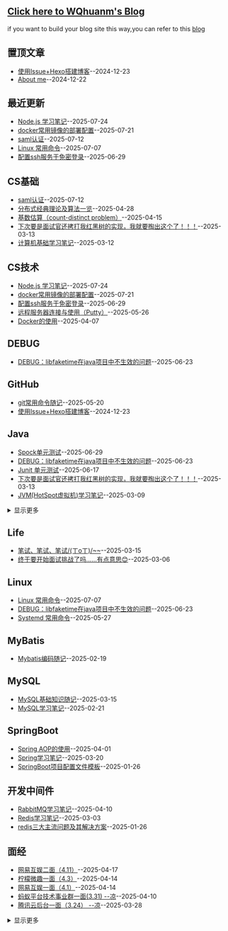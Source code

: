 ## [Click here to WQhuanm's Blog](https://wqhuanm.github.io/Issue_Blog/)
if you want to build your blog site this way,you can refer to this [blog](https://github.com/WQhuanm/Issue_Blog/issues/2)

## 置顶文章
- [使用Issue+Hexo搭建博客](https://github.com/WQhuanm/Issue_Blog/issues/2)--2024-12-23
- [About me](https://github.com/WQhuanm/Issue_Blog/issues/1)--2024-12-22
## 最近更新
- [Node.js 学习笔记](https://github.com/WQhuanm/Issue_Blog/issues/44)--2025-07-24
- [docker常用镜像的部署配置](https://github.com/WQhuanm/Issue_Blog/issues/43)--2025-07-21
- [saml认证](https://github.com/WQhuanm/Issue_Blog/issues/42)--2025-07-12
- [Linux 常用命令](https://github.com/WQhuanm/Issue_Blog/issues/41)--2025-07-07
- [配置ssh服务于免密登录](https://github.com/WQhuanm/Issue_Blog/issues/40)--2025-06-29
## CS基础
- [saml认证](https://github.com/WQhuanm/Issue_Blog/issues/42)--2025-07-12
- [分布式经典理论及算法一览](https://github.com/WQhuanm/Issue_Blog/issues/33)--2025-04-28
- [基数估算（count-distinct problem）](https://github.com/WQhuanm/Issue_Blog/issues/31)--2025-04-15
- [下次要是面试官还拷打我红黑树的实现，我就要掏出这个了！！！](https://github.com/WQhuanm/Issue_Blog/issues/15)--2025-03-13
- [计算机基础学习笔记](https://github.com/WQhuanm/Issue_Blog/issues/14)--2025-03-12
## CS技术
- [Node.js 学习笔记](https://github.com/WQhuanm/Issue_Blog/issues/44)--2025-07-24
- [docker常用镜像的部署配置](https://github.com/WQhuanm/Issue_Blog/issues/43)--2025-07-21
- [配置ssh服务于免密登录](https://github.com/WQhuanm/Issue_Blog/issues/40)--2025-06-29
- [远程服务器连接与使用（Putty）](https://github.com/WQhuanm/Issue_Blog/issues/35)--2025-05-26
- [Docker的使用](https://github.com/WQhuanm/Issue_Blog/issues/26)--2025-04-07
## DEBUG
- [DEBUG：libfaketime在java项目中不生效的问题](https://github.com/WQhuanm/Issue_Blog/issues/38)--2025-06-23
## GitHub
- [git常用命令随记](https://github.com/WQhuanm/Issue_Blog/issues/34)--2025-05-20
- [使用Issue+Hexo搭建博客](https://github.com/WQhuanm/Issue_Blog/issues/2)--2024-12-23
## Java
- [Spock单元测试](https://github.com/WQhuanm/Issue_Blog/issues/39)--2025-06-29
- [DEBUG：libfaketime在java项目中不生效的问题](https://github.com/WQhuanm/Issue_Blog/issues/38)--2025-06-23
- [Junit 单元测试](https://github.com/WQhuanm/Issue_Blog/issues/37)--2025-06-17
- [下次要是面试官还拷打我红黑树的实现，我就要掏出这个了！！！](https://github.com/WQhuanm/Issue_Blog/issues/15)--2025-03-13
- [JVM(HotSpot虚拟机)学习笔记](https://github.com/WQhuanm/Issue_Blog/issues/12)--2025-03-09
<details><summary>显示更多</summary>

- [Java并发知识随记](https://github.com/WQhuanm/Issue_Blog/issues/9)--2025-02-27
- [Java基础知识随记](https://github.com/WQhuanm/Issue_Blog/issues/8)--2025-02-26
- [登录认证的几种基本方式](https://github.com/WQhuanm/Issue_Blog/issues/3)--2025-01-26
</details>

## Life
- [笔试、笔试、笔试/(ㄒoㄒ)/~~](https://github.com/WQhuanm/Issue_Blog/issues/17)--2025-03-15
- [终于要开始面试挑战了吗......有点意思😊](https://github.com/WQhuanm/Issue_Blog/issues/11)--2025-03-06
## Linux
- [Linux 常用命令](https://github.com/WQhuanm/Issue_Blog/issues/41)--2025-07-07
- [DEBUG：libfaketime在java项目中不生效的问题](https://github.com/WQhuanm/Issue_Blog/issues/38)--2025-06-23
- [Systemd 常用命令](https://github.com/WQhuanm/Issue_Blog/issues/36)--2025-05-27
## MyBatis
- [Mybatis编码随记](https://github.com/WQhuanm/Issue_Blog/issues/6)--2025-02-19
## MySQL
- [MySQL基础知识随记](https://github.com/WQhuanm/Issue_Blog/issues/18)--2025-03-15
- [MySQL学习笔记](https://github.com/WQhuanm/Issue_Blog/issues/7)--2025-02-21
## SpringBoot
- [Spring AOP的使用](https://github.com/WQhuanm/Issue_Blog/issues/25)--2025-04-01
- [Spring学习笔记](https://github.com/WQhuanm/Issue_Blog/issues/21)--2025-03-20
- [SpringBoot项目配置文件模板](https://github.com/WQhuanm/Issue_Blog/issues/5)--2025-01-26
## 开发中间件
- [RabbitMQ学习笔记](https://github.com/WQhuanm/Issue_Blog/issues/27)--2025-04-10
- [Redis学习笔记](https://github.com/WQhuanm/Issue_Blog/issues/10)--2025-03-03
- [redis三大主流问题及其解决方案](https://github.com/WQhuanm/Issue_Blog/issues/4)--2025-01-26
## 面经
- [网易互娱二面（4.11）](https://github.com/WQhuanm/Issue_Blog/issues/32)--2025-04-17
- [柠檬微趣一面（4.3）](https://github.com/WQhuanm/Issue_Blog/issues/30)--2025-04-14
- [网易互娱一面（4.1）](https://github.com/WQhuanm/Issue_Blog/issues/29)--2025-04-14
- [蚂蚁平台技术事业群一面(3.31) --凉](https://github.com/WQhuanm/Issue_Blog/issues/28)--2025-04-10
- [腾讯云后台一面（3.24）  --凉](https://github.com/WQhuanm/Issue_Blog/issues/24)--2025-03-28
<details><summary>显示更多</summary>

- [网易雷火一面（3.21）](https://github.com/WQhuanm/Issue_Blog/issues/23)--2025-03-26
- [百度电话一面（3.21） --凉](https://github.com/WQhuanm/Issue_Blog/issues/22)--2025-03-26
- [菜鸟电话面（3.13）](https://github.com/WQhuanm/Issue_Blog/issues/20)--2025-03-15
- [恒生电子一面（3.13）](https://github.com/WQhuanm/Issue_Blog/issues/19)--2025-03-15
- [字节国际电商一面(3.12)  --凉](https://github.com/WQhuanm/Issue_Blog/issues/16)--2025-03-14
- [杭州视言一面（3.11）](https://github.com/WQhuanm/Issue_Blog/issues/13)--2025-03-11
</details>

